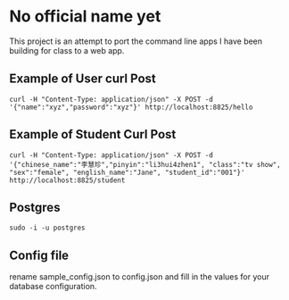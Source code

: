 # No official name yet
This project is an attempt to port the command line apps I have been building for class to a web app.

## Example of User curl Post
	curl -H "Content-Type: application/json" -X POST -d '{"name":"xyz","password":"xyz"}' http://localhost:8825/hello

## Example of Student Curl Post
	curl -H "Content-Type: application/json" -X POST -d '{"chinese_name":"李慧珍","pinyin":"li3hui4zhen1", "class":"tv show", "sex":"female", "english_name":"Jane", "student_id":"001"}' http://localhost:8825/student

## Postgres
	sudo -i -u postgres

## Config file
rename sample_config.json to config.json and fill in the values for your database configuration.